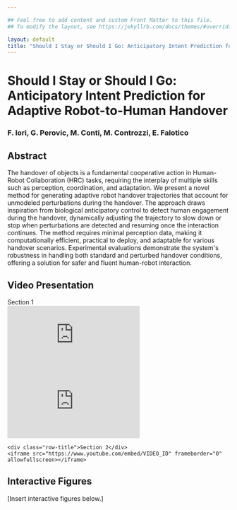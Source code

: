 ```yaml
---

## Feel free to add content and custom Front Matter to this file.
## To modify the layout, see https://jekyllrb.com/docs/themes/#overriding-theme-defaults

layout: default
title: "Should I Stay or Should I Go: Anticipatory Intent Prediction for Adaptive Robot-to-Human Handover"
---
```


# Should I Stay or Should I Go: Anticipatory Intent Prediction for Adaptive Robot-to-Human Handover

### F. Iori, G. Perovic, M. Conti, M. Controzzi, E. Falotico

## Abstract

The handover of objects is a fundamental cooperative action in Human-Robot Collaboration (HRC) tasks, requiring the interplay of multiple skills such as perception, coordination, and adaptation. We present a novel method for generating adaptive robot handover trajectories that account for unmodeled perturbations during the handover. The approach draws inspiration from biological anticipatory control to detect human engagement during the handover, dynamically adjusting the trajectory to slow down or stop when perturbations are detected and resuming once the interaction continues. The method requires minimal perception data, making it computationally efficient, practical to deploy, and adaptable for various handover scenarios. Experimental evaluations demonstrate the system's robustness in handling both standard and perturbed handover conditions,  offering a solution for safer and fluent human-robot interaction.

## Video Presentation

<div class="video-grid">
    <div class="row-title">Section 1</div>
    <iframe src="https://www.youtube.com/embed/VIDEO_ID" frameborder="0" allowfullscreen></iframe>
    <iframe src="https://www.youtube.com/embed/VIDEO_ID" frameborder="0" allowfullscreen></iframe>

    <div class="row-title">Section 2</div>
    <iframe src="https://www.youtube.com/embed/VIDEO_ID" frameborder="0" allowfullscreen></iframe>
</div>

## Interactive Figures

[Insert interactive figures below.]

